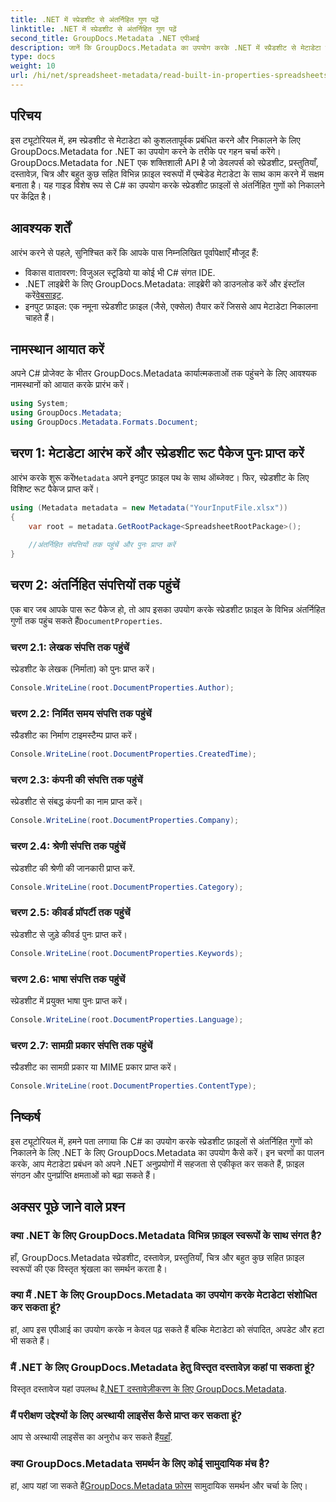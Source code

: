 ```yaml
---
title: .NET में स्प्रेडशीट से अंतर्निहित गुण पढ़ें
linktitle: .NET में स्प्रेडशीट से अंतर्निहित गुण पढ़ें
second_title: GroupDocs.Metadata .NET एपीआई
description: जानें कि GroupDocs.Metadata का उपयोग करके .NET में स्प्रैडशीट से मेटाडेटा कैसे निकाला जाता है, जो आपके अनुप्रयोगों में दस्तावेज़ प्रबंधन और संगठन को बढ़ाता है।
type: docs
weight: 10
url: /hi/net/spreadsheet-metadata/read-built-in-properties-spreadsheets/
---
```

## परिचय
इस ट्यूटोरियल में, हम स्प्रेडशीट से मेटाडेटा को कुशलतापूर्वक प्रबंधित करने और निकालने के लिए GroupDocs.Metadata for .NET का उपयोग करने के तरीके पर गहन चर्चा करेंगे। GroupDocs.Metadata for .NET एक शक्तिशाली API है जो डेवलपर्स को स्प्रेडशीट, प्रस्तुतियाँ, दस्तावेज़, चित्र और बहुत कुछ सहित विभिन्न फ़ाइल स्वरूपों में एम्बेडेड मेटाडेटा के साथ काम करने में सक्षम बनाता है। यह गाइड विशेष रूप से C# का उपयोग करके स्प्रेडशीट फ़ाइलों से अंतर्निहित गुणों को निकालने पर केंद्रित है।
## आवश्यक शर्तें
आरंभ करने से पहले, सुनिश्चित करें कि आपके पास निम्नलिखित पूर्वापेक्षाएँ मौजूद हैं:
- विकास वातावरण: विजुअल स्टूडियो या कोई भी C# संगत IDE.
-  .NET लाइब्रेरी के लिए GroupDocs.Metadata: लाइब्रेरी को डाउनलोड करें और इंस्टॉल करें[वेबसाइट](https://releases.groupdocs.com/metadata/net/).
- इनपुट फ़ाइल: एक नमूना स्प्रेडशीट फ़ाइल (जैसे, एक्सेल) तैयार करें जिससे आप मेटाडेटा निकालना चाहते हैं।

## नामस्थान आयात करें
अपने C# प्रोजेक्ट के भीतर GroupDocs.Metadata कार्यात्मकताओं तक पहुंचने के लिए आवश्यक नामस्थानों को आयात करके प्रारंभ करें।
```csharp
using System;
using GroupDocs.Metadata;
using GroupDocs.Metadata.Formats.Document;
```
## चरण 1: मेटाडेटा आरंभ करें और स्प्रेडशीट रूट पैकेज पुनः प्राप्त करें
 आरंभ करके शुरू करें`Metadata` अपने इनपुट फ़ाइल पथ के साथ ऑब्जेक्ट। फिर, स्प्रेडशीट के लिए विशिष्ट रूट पैकेज प्राप्त करें।
```csharp
using (Metadata metadata = new Metadata("YourInputFile.xlsx"))
{
    var root = metadata.GetRootPackage<SpreadsheetRootPackage>();
    
    //अंतर्निहित संपत्तियों तक पहुंचें और पुनः प्राप्त करें
}
```
## चरण 2: अंतर्निहित संपत्तियों तक पहुंचें
 एक बार जब आपके पास रूट पैकेज हो, तो आप इसका उपयोग करके स्प्रेडशीट फ़ाइल के विभिन्न अंतर्निहित गुणों तक पहुंच सकते हैं`DocumentProperties`.
### चरण 2.1: लेखक संपत्ति तक पहुंचें
स्प्रेडशीट के लेखक (निर्माता) को पुनः प्राप्त करें।
```csharp
Console.WriteLine(root.DocumentProperties.Author);
```
### चरण 2.2: निर्मित समय संपत्ति तक पहुंचें
स्प्रैडशीट का निर्माण टाइमस्टैम्प प्राप्त करें।
```csharp
Console.WriteLine(root.DocumentProperties.CreatedTime);
```
### चरण 2.3: कंपनी की संपत्ति तक पहुंचें
स्प्रेडशीट से संबद्ध कंपनी का नाम प्राप्त करें।
```csharp
Console.WriteLine(root.DocumentProperties.Company);
```
### चरण 2.4: श्रेणी संपत्ति तक पहुंचें
स्प्रेडशीट की श्रेणी की जानकारी प्राप्त करें.
```csharp
Console.WriteLine(root.DocumentProperties.Category);
```
### चरण 2.5: कीवर्ड प्रॉपर्टी तक पहुंचें
स्प्रेडशीट से जुड़े कीवर्ड पुनः प्राप्त करें।
```csharp
Console.WriteLine(root.DocumentProperties.Keywords);
```
### चरण 2.6: भाषा संपत्ति तक पहुंचें
स्प्रेडशीट में प्रयुक्त भाषा पुनः प्राप्त करें।
```csharp
Console.WriteLine(root.DocumentProperties.Language);
```
### चरण 2.7: सामग्री प्रकार संपत्ति तक पहुंचें
स्प्रैडशीट का सामग्री प्रकार या MIME प्रकार प्राप्त करें।
```csharp
Console.WriteLine(root.DocumentProperties.ContentType);
```

## निष्कर्ष
इस ट्यूटोरियल में, हमने पता लगाया कि C# का उपयोग करके स्प्रेडशीट फ़ाइलों से अंतर्निहित गुणों को निकालने के लिए .NET के लिए GroupDocs.Metadata का उपयोग कैसे करें। इन चरणों का पालन करके, आप मेटाडेटा प्रबंधन को अपने .NET अनुप्रयोगों में सहजता से एकीकृत कर सकते हैं, फ़ाइल संगठन और पुनर्प्राप्ति क्षमताओं को बढ़ा सकते हैं।

## अक्सर पूछे जाने वाले प्रश्न
### क्या .NET के लिए GroupDocs.Metadata विभिन्न फ़ाइल स्वरूपों के साथ संगत है?
हाँ, GroupDocs.Metadata स्प्रेडशीट, दस्तावेज़, प्रस्तुतियाँ, चित्र और बहुत कुछ सहित फ़ाइल स्वरूपों की एक विस्तृत श्रृंखला का समर्थन करता है।
### क्या मैं .NET के लिए GroupDocs.Metadata का उपयोग करके मेटाडेटा संशोधित कर सकता हूं?
हां, आप इस एपीआई का उपयोग करके न केवल पढ़ सकते हैं बल्कि मेटाडेटा को संपादित, अपडेट और हटा भी सकते हैं।
### मैं .NET के लिए GroupDocs.Metadata हेतु विस्तृत दस्तावेज़ कहां पा सकता हूं?
 विस्तृत दस्तावेज यहां उपलब्ध है[.NET दस्तावेज़ीकरण के लिए GroupDocs.Metadata](https://reference.groupdocs.com/metadata/net/).
### मैं परीक्षण उद्देश्यों के लिए अस्थायी लाइसेंस कैसे प्राप्त कर सकता हूं?
 आप से अस्थायी लाइसेंस का अनुरोध कर सकते हैं[यहाँ](https://purchase.groupdocs.com/temporary-license/).
### क्या GroupDocs.Metadata समर्थन के लिए कोई सामुदायिक मंच है?
 हां, आप यहां जा सकते हैं[GroupDocs.Metadata फ़ोरम](https://forum.groupdocs.com/c/metadata/14) सामुदायिक समर्थन और चर्चा के लिए।